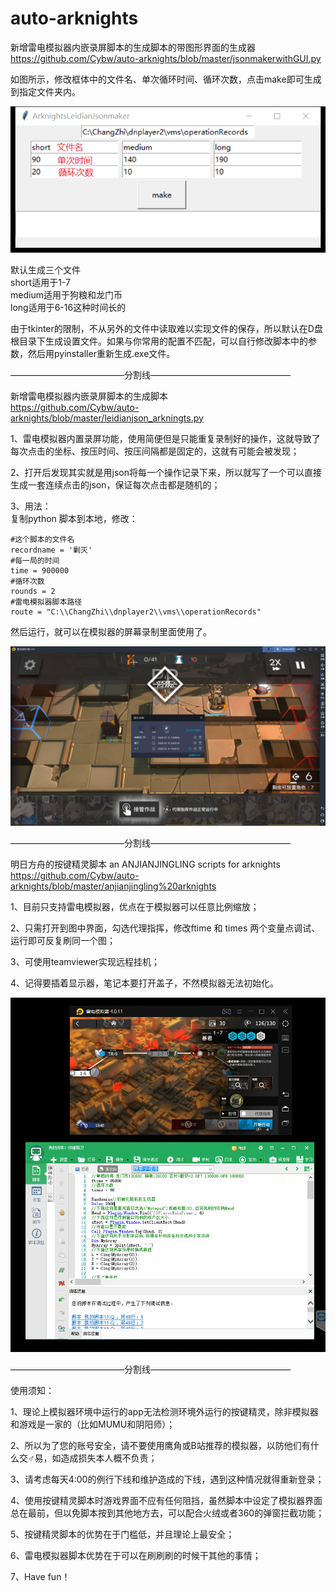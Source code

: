 # auto-arknights

新增雷电模拟器内嵌录屏脚本的生成脚本的带图形界面的生成器  
https://github.com/Cybw/auto-arknights/blob/master/jsonmakerwithGUI.py  
  
如图所示，修改框体中的文件名、单次循环时间、循环次数，点击make即可生成到指定文件夹内。  
  
![image](https://github.com/Cybw/auto-arknights/blob/master/JsonMakerGUI.png)  
  
默认生成三个文件  
short适用于1-7  
medium适用于狗粮和龙门币  
long适用于6-16这种时间长的  
  
由于tkinter的限制，不从另外的文件中读取难以实现文件的保存，所以默认在D盘根目录下生成设置文件。如果与你常用的配置不匹配，可以自行修改脚本中的参数，然后用pyinstaller重新生成.exe文件。  


—————————————分割线————————————————  

新增雷电模拟器内嵌录屏脚本的生成脚本  
https://github.com/Cybw/auto-arknights/blob/master/leidianjson_arkningts.py  

1、雷电模拟器内置录屏功能，使用简便但是只能重复录制好的操作，这就导致了每次点击的坐标、按压时间、按压间隔都是固定的，这就有可能会被发现；   
  
2、打开后发现其实就是用json将每一个操作记录下来，所以就写了一个可以直接生成一套连续点击的json，保证每次点击都是随机的；  

3、用法：  
    复制python 脚本到本地，修改：  
    
    #这个脚本的文件名  
    recordname = '剿灭'  
    #每一局的时间  
    time = 900000  
    #循环次数  
    rounds = 2  
    #雷电模拟器脚本路径  
    route = "C:\\ChangZhi\\dnplayer2\\vms\\operationRecords"  

然后运行，就可以在模拟器的屏幕录制里面使用了。  
  
![image](https://github.com/Cybw/auto-arknights/blob/master/demo2.png)  

—————————————分割线————————————————  

明日方舟的按键精灵脚本 an ANJIANJINGLING scripts for arknights  
https://github.com/Cybw/auto-arknights/blob/master/anjianjingling%20arknights  
  
1、目前只支持雷电模拟器，优点在于模拟器可以任意比例缩放；  

2、只需打开到图中界面，勾选代理指挥，修改ftime 和 times 两个变量点调试、运行即可反复刷同一个图；  

3、可使用teamviewer实现远程挂机； 
  
4、记得要插着显示器，笔记本要打开盖子，不然模拟器无法初始化。  


![image](https://github.com/Cybw/auto-arknights/blob/master/demo.png)  
  
—————————————分割线————————————————  

使用须知：  

1、理论上模拟器环境中运行的app无法检测环境外运行的按键精灵，除非模拟器和游戏是一家的（比如MUMU和阴阳师）；  

2、所以为了您的账号安全，请不要使用鹰角或B站推荐的模拟器，以防他们有什么交♂易，如造成损失本人概不负责；  

3、请考虑每天4:00的例行下线和维护造成的下线，遇到这种情况就得重新登录；  

4、使用按键精灵脚本时游戏界面不应有任何阻挡，虽然脚本中设定了模拟器界面总在最前，但以免脚本按到其他地方去，可以配合火绒或者360的弹窗拦截功能；  

5、按键精灵脚本的优势在于门槛低，并且理论上最安全；  

6、雷电模拟器脚本优势在于可以在刷刷刷的时候干其他的事情；  

7、Have fun！  
